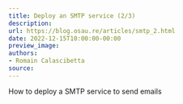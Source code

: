 ```yaml
---
title: Deploy an SMTP service (2/3)
description:
url: https://blog.osau.re/articles/smtp_2.html
date: 2022-12-15T10:00:00-00:00
preview_image:
authors:
- Romain Calascibetta
source:
---
```


How to deploy a SMTP service to send emails
